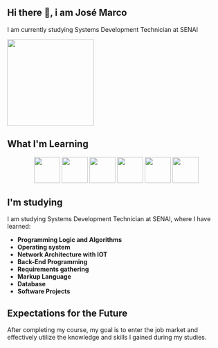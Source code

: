 ## Hi there 👋, i am José Marco

I am currently studying Systems Development Technician at SENAI

<img src="https://upload.wikimedia.org/wikipedia/commons/8/8c/SENAI_S%C3%A3o_Paulo_logo.png" width="200" />


## What I'm Learning

<div align="center">
  <img src="https://cdn.jsdelivr.net/gh/devicons/devicon/icons/javascript/javascript-original.svg" width="60" />
  <img src="https://cdn.jsdelivr.net/gh/devicons/devicon/icons/html5/html5-original.svg" width="60" />
  <img src="https://cdn.jsdelivr.net/gh/devicons/devicon/icons/css3/css3-original.svg" width="60" />
  <img src="https://cdn.jsdelivr.net/gh/devicons/devicon/icons/nodejs/nodejs-original.svg" width="60" />
  <img src="https://cdn.jsdelivr.net/gh/devicons/devicon/icons/react/react-original.svg" width="60" />
  <img src="https://cdn.jsdelivr.net/gh/devicons/devicon/icons/postgresql/postgresql-original.svg" width="60" />
</div>

## I'm studying

I am studying Systems Development Technician at SENAI, where I have learned:
- **Programming Logic and Algorithms**
- **Operating system**
- **Network Architecture with IOT**
- **Back-End Programming**
- **Requirements gathering**
- **Markup Language**
- **Database**
- **Software Projects**

## Expectations for the Future

After completing my course, my goal is to enter the job market and effectively utilize the knowledge and skills I gained during my studies.

